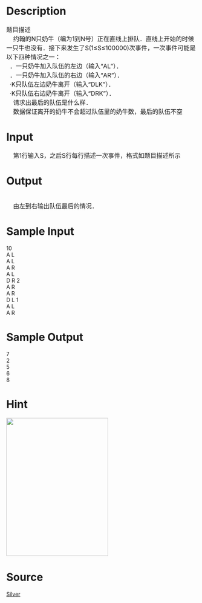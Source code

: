
# Description

<div class="content"><div><span style="font-size: medium">题目描述</span></div>
<div><span style="font-size: medium">    约翰的N只奶牛（编为1到N号）正在直线上排队．直线上开始的时候一只牛也没有．接下来发生了S(1≤S≤100000)次事件，一次事件可能是以下四种情况之一：</span></div>
<div><span style="font-size: medium">  ．一只奶牛加入队伍的左边（输入“AL”）．</span></div>
<div><span style="font-size: medium">  ．一只奶牛加入队伍的右边（输入“AR”）．</span></div>
<div><span style="font-size: medium">  ·K只队伍左边奶牛离开（输入“DLK”）．</span></div>
<div><span style="font-size: medium">  ·K只队伍右边奶牛离开（输入“DRK”）．</span></div>
<div><span style="font-size: medium">    请求出最后的队伍是什么样．</span></div>
<div><span style="font-size: medium">    数据保证离开的奶牛不会超过队伍里的奶牛数，最后的队伍不空</span></div></div>

# Input

<div class="content"><div><span style="font-size: medium">    第1行输入S，之后S行每行描述一次事件，格式如题目描述所示</span></div></div>

# Output

<div class="content"><div> </div>
<div><span style="font-size: medium">    由左到右输出队伍最后的情况．</span></div></div>

# Sample Input

<div class="content"><span class="sampledata">10<br/>
A L<br/>
A L<br/>
A R<br/>
A L<br/>
D R 2<br/>
A R<br/>
A R<br/>
D L 1<br/>
A L<br/>
A R</span></div>

# Sample Output

<div class="content"><span class="sampledata">7<br/>
2<br/>
5<br/>
6<br/>
8</span></div>

# Hint

<div class="content"><p></p><p><img height="364" width="269" alt="" src="/source/bzoj/3403/img/aHR0cHM6Ly9seWRzeS5jb20vSnVkZ2VPbmxpbmUvdXBsb2FkLzIwMTQwMS9hZigyKS5qcGc=.jpg"/></p><p></p></div>

# Source

<div class="content"><p><a href="problemset.php?search=Silver">Silver</a></p></div>

